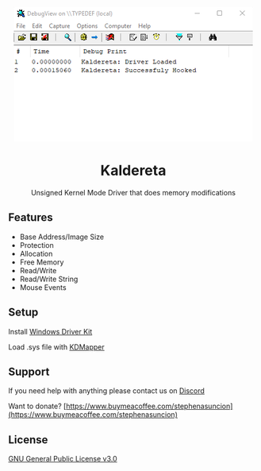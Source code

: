 <p align="center">
    <img src='./preview.png' alt='Kaldereta Preview'/>
</p>

<h1 align="center">Kaldereta</h1>

<p align="center">
    Unsigned Kernel Mode Driver that does memory modifications
</p>

## Features

<ul>
    <li>Base Address/Image Size</li>
    <li>Protection</li>
    <li>Allocation</li>
    <li>Free Memory</li>
    <li>Read/Write</li>
    <li>Read/Write String</li>
    <li>Mouse Events</li>
</ul>

## Setup

Install [Windows Driver Kit](https://docs.microsoft.com/en-us/windows-hardware/drivers/download-the-wdk)

Load .sys file with [KDMapper](https://github.com/TheCruZ/kdmapper)

## Support

If you need help with anything please contact us on [Discord](https://discord.gg/SgCePxdkYZ)

Want to donate? [https://www.buymeacoffee.com/stephenasuncion](https://www.buymeacoffee.com/stephenasuncion)

## License

[GNU General Public License v3.0](https://github.com/stephenasuncionDEV/kaldereta/blob/main/LICENSE)